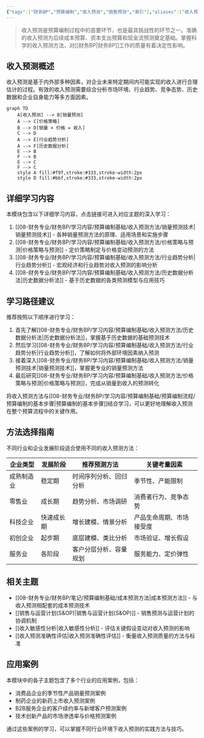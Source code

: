 ```yaml
---
{"tags":["财务BP","预算编制","收入预测","销售预测","索引"],"aliases":["收入预测方法索引","销售预测技术汇总"],"cssclasses":["财务知识"],"dg-publish":true,"permalink":"/08-财务专业/财务BP/学习内容/预算编制基础/收入预测方法/收入预测方法/","dgPassFrontmatter":true}
---
```




> 收入预测是预算编制过程中的首要环节，也是最具挑战性的环节之一。准确的收入预测为后续成本预算、资本支出预算和现金流预测奠定基础。掌握科学的收入预测方法，对[[财务BP\|财务BP]]工作的质量有着决定性影响。

## 收入预测概述

收入预测是基于内外部多种因素，对企业未来特定期间内可能实现的收入进行合理估计的过程。有效的收入预测需要综合分析市场环境、行业趋势、竞争态势、历史数据和企业自身能力等多方面因素。

```mermaid
graph TD
    A[收入预测] --> B[销量预测]
    A --> C[价格策略]
    B --> D[销量 × 价格 = 收入]
    C --> D
    A --> E[行业趋势分析]
    A --> F[历史数据分析]
    E --> B
    F --> B
    E --> C
    F --> C
    style A fill:#f9f,stroke:#333,stroke-width:2px
    style D fill:#bbf,stroke:#333,stroke-width:2px
```

## 详细学习内容

本模块包含以下详细学习内容，点击链接可进入对应主题的深入学习：

1. [[08-财务专业/财务BP/学习内容/预算编制基础/收入预测方法/销量预测技术\|销量预测技术]] - 各种销量预测方法的原理、适用场景和实施步骤
2. [[08-财务专业/财务BP/学习内容/预算编制基础/收入预测方法/价格策略与预测\|价格策略与预测]] - 定价策略制定与价格变动预测的方法
3. [[08-财务专业/财务BP/学习内容/预算编制基础/收入预测方法/行业趋势分析\|行业趋势分析]] - 宏观经济和行业趋势对收入预测的影响分析
4. [[08-财务专业/财务BP/学习内容/预算编制基础/收入预测方法/历史数据分析法\|历史数据分析法]] - 基于历史数据的各类预测模型与应用技巧

## 学习路径建议

推荐按照以下顺序进行学习：

1. 首先了解[[08-财务专业/财务BP/学习内容/预算编制基础/收入预测方法/历史数据分析法\|历史数据分析法]]，掌握基于历史数据的基础预测技术
2. 然后学习[[08-财务专业/财务BP/学习内容/预算编制基础/收入预测方法/行业趋势分析\|行业趋势分析]]，了解如何将外部环境因素纳入预测
3. 接着深入[[08-财务专业/财务BP/学习内容/预算编制基础/收入预测方法/销量预测技术\|销量预测技术]]，掌握更专业的销量预测方法
4. 最后研究[[08-财务专业/财务BP/学习内容/预算编制基础/收入预测方法/价格策略与预测\|价格策略与预测]]，完成从销量到收入的预测转化

将收入预测方法与[[08-财务专业/财务BP/学习内容/预算编制基础/预算编制流程/预算编制的基本步骤\|预算编制的基本步骤]]结合学习，可以更好地理解收入预测在整个预算流程中的关键作用。

## 方法选择指南

不同行业和企业发展阶段适合使用不同的收入预测方法：

| 企业类型 | 发展阶段 | 推荐预测方法 | 关键考量因素 |
|---------|---------|------------|------------|
| 成熟制造业 | 稳定期 | 时间序列分析、回归分析 | 季节性、产能限制 |
| 零售业 | 成长期 | 趋势分析、市场调研 | 消费者行为、竞争态势 |
| 科技企业 | 快速成长期 | 增长建模、情景分析 | 产品生命周期、市场接受度 |
| 初创企业 | 起步期 | 底层建模、类比分析 | 市场验证、增长假设 |
| 服务业 | 各阶段 | 客户分层分析、容量规划 | 服务能力、定价弹性 |

## 相关主题

- [[08-财务专业/财务BP/笔记/预算编制基础/成本预测方法\|成本预测方法]] - 与收入预测相配套的成本预测技术
- [[销售与运营计划(S&OP)\|销售与运营计划(S&OP)]] - 销售预测与运营计划的协调机制
- [[收入敏感性分析\|收入敏感性分析]] - 评估关键假设变动对收入预测的影响
- [[收入预测准确性评估\|收入预测准确性评估]] - 衡量收入预测质量的方法与标准

## 应用案例

本模块中的各子主题包含了多个行业的应用案例，包括：
- 消费品企业的季节性产品销量预测案例
- 制药企业的新药上市收入预测案例
- B2B服务企业的客户续约率与新增客户预测案例
- 技术创新产品的市场渗透率与价格预测案例

通过这些案例的学习，可以掌握不同行业环境下收入预测的实践方法与技巧。 